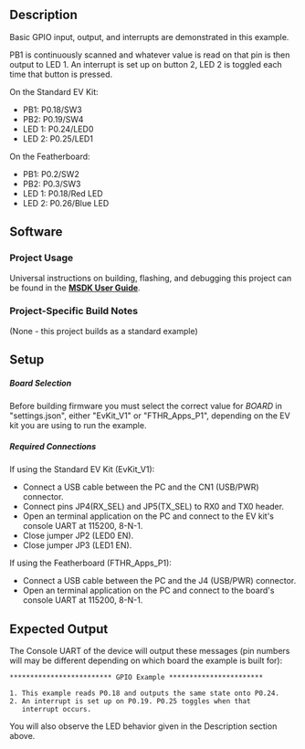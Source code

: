 ## Description

Basic GPIO input, output, and interrupts are demonstrated in this example.

PB1 is continuously scanned and whatever value is read on that pin is then output to LED 1.  An interrupt is set up on button 2, LED 2 is toggled each time that button is pressed.

On the Standard EV Kit:
-	PB1: P0.18/SW3
-	PB2: P0.19/SW4
-	LED 1: P0.24/LED0
-	LED 2: P0.25/LED1

On the Featherboard:
-	PB1: P0.2/SW2
-	PB2: P0.3/SW3
-	LED 1: P0.18/Red LED
-	LED 2: P0.26/Blue LED


## Software

### Project Usage

Universal instructions on building, flashing, and debugging this project can be found in the **[MSDK User Guide](https://analog-devices-msdk.github.io/msdk/USERGUIDE/)**.

### Project-Specific Build Notes

(None - this project builds as a standard example)

## Setup

##### Board Selection
Before building firmware you must select the correct value for _BOARD_  in "settings.json", either "EvKit\_V1" or "FTHR\_Apps\_P1", depending on the EV kit you are using to run the example.

##### Required Connections
If using the Standard EV Kit (EvKit\_V1):
-   Connect a USB cable between the PC and the CN1 (USB/PWR) connector.
-   Connect pins JP4(RX_SEL) and JP5(TX_SEL) to RX0 and TX0  header.
-   Open an terminal application on the PC and connect to the EV kit's console UART at 115200, 8-N-1.
-   Close jumper JP2 (LED0 EN).
-   Close jumper JP3 (LED1 EN).

If using the Featherboard (FTHR\_Apps\_P1):
-   Connect a USB cable between the PC and the J4 (USB/PWR) connector.
-   Open an terminal application on the PC and connect to the board's console UART at 115200, 8-N-1.

## Expected Output

The Console UART of the device will output these messages (pin numbers will may be different depending on which board the example is built for):

```
************************* GPIO Example ***********************

1. This example reads P0.18 and outputs the same state onto P0.24.
2. An interrupt is set up on P0.19. P0.25 toggles when that
   interrupt occurs.
```

You will also observe the LED behavior given in the Description section above.